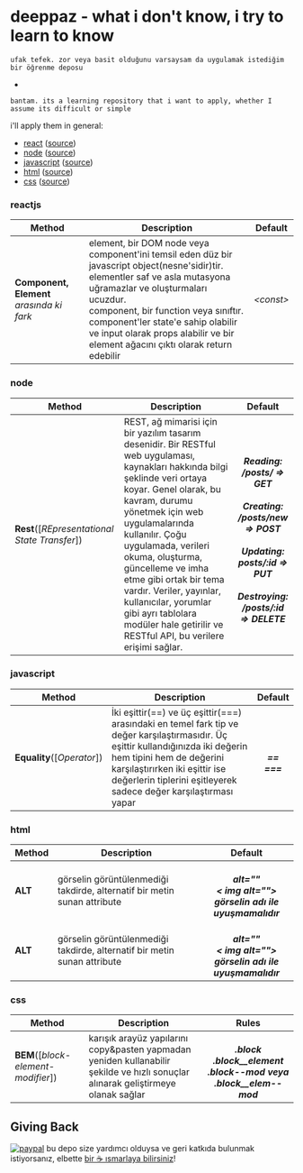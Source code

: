deeppaz - what i don't know, i try to learn to know
=======================


```
ufak tefek. zor veya basit olduğunu varsaysam da uygulamak istediğim bir öğrenme deposu
```
-
```
bantam. its a learning repository that i want to apply, whether I assume its difficult or simple
```

i'll apply them in general:
* [react](https://github.com/deeppaz/30seconds#react) ([source](https://github.com/30-seconds/30-seconds-of-react))
* [node](https://github.com/deeppaz/30seconds#node) ([source](https://github.com/30-seconds/30-seconds-of-code))
* [javascript](https://github.com/deeppaz/30seconds#javascript) ([source](https://github.com/30-seconds/30-seconds-of-code))
* [html](https://github.com/deeppaz/30seconds#html) ([source](https://github.com/30-seconds/30-seconds-of-interviews))
* [css](https://github.com/deeppaz/30seconds#css) ([source](https://github.com/30-seconds/30-seconds-of-css))



### reactjs

| Method | Description | Default |
| --- | --- | :--: |
| <b>Component, Element</b> <i>arasında ki fark</i> | element, bir DOM node veya component'ini temsil eden düz bir javascript object(nesne'sidir)tir. elementler saf ve asla mutasyona uğramazlar ve oluşturmaları ucuzdur. <br> component, bir function veya sınıftır. component'ler state'e sahip olabilir ve input olarak props alabilir ve bir element ağacını çıktı olarak return edebilir | *&lt;const&gt;* |



### node

| Method | Description | Default |
| --- | --- | :--: |
| <b>Rest</b>([<i>REpresentational State Transfer</i>]) | REST, ağ mimarisi için bir yazılım tasarım desenidir. Bir RESTful web uygulaması, kaynakları hakkında bilgi şeklinde veri ortaya koyar. Genel olarak, bu kavram, durumu yönetmek için web uygulamalarında kullanılır. Çoğu uygulamada, verileri okuma, oluşturma, güncelleme ve imha etme gibi ortak bir tema vardır. Veriler, yayınlar, kullanıcılar, yorumlar gibi ayrı tablolara modüler hale getirilir ve RESTful API, bu verilere erişimi sağlar. | *<b> <br> Reading: /posts/ => GET <br> <br> Creating: /posts/new => POST <br> <br> Updating: posts/:id => PUT <br> <br> Destroying: /posts/:id => DELETE <br> </b>* |



### javascript

| Method | Description | Default |
| --- | --- | :--: |
| <b>Equality</b>([<i>Operator</i>]) | İki eşittir(==) ve üç eşittir(===) arasındaki en temel fark tip ve değer karşılaştırmasıdır. Üç eşittir kullandığınızda iki değerin hem tipini hem de değerini karşılaştırırken iki eşittir ise değerlerin tiplerini eşitleyerek sadece değer karşılaştırması yapar | *<b> <br> ==  <br> === <br> </b>* |



### html

| Method | Description | Default |
| --- | --- | :--: |
| <b>ALT</b> | görselin görüntülenmediği takdirde, alternatif bir metin sunan attribute  | *<b> <br> alt=""  <br> < img alt=""> <br> görselin adı ile uyuşmamalıdır<br> </b>* |
| <b>ALT</b> | görselin görüntülenmediği takdirde, alternatif bir metin sunan attribute  | *<b> <br> alt=""  <br> < img alt=""> <br> görselin adı ile uyuşmamalıdır<br> </b>* |




### css

| Method | Description | Rules |
| --- | --- | :--: |
| <b>BEM</b>([<i>block-element-modifier</i>]) | karışık arayüz yapılarını copy&pasten yapmadan yeniden kullanabilir şekilde ve hızlı sonuçlar alınarak geliştirmeye olanak sağlar | *<b> <br /> .block <br/> .block__element <br/> .block--mod veya .block__elem--mod <b/>* |



## Giving Back

[![paypal](https://www.paypalobjects.com/en_US/i/btn/btn_donate_SM.gif)](https://streamlabs.com/enso/tip) bu depo size yardımcı olduysa ve geri katkıda bulunmak istiyorsanız, elbette [bir ☕ ısmarlaya bilirsiniz](https://streamlabs.com/enso/tip)!

[npm-img]: https://img.shields.io/npm/v/3d-force-graph.svg
[npm-url]: https://npmjs.org/package/3d-force-graph
[build-size-img]: https://img.shields.io/bundlephobia/minzip/3d-force-graph.svg
[build-size-url]: https://bundlephobia.com/result?p=3d-force-graph
[dependencies-img]: https://img.shields.io/david/vasturiano/3d-force-graph.svg
[dependencies-url]: https://david-dm.org/vasturiano/3d-force-graph
